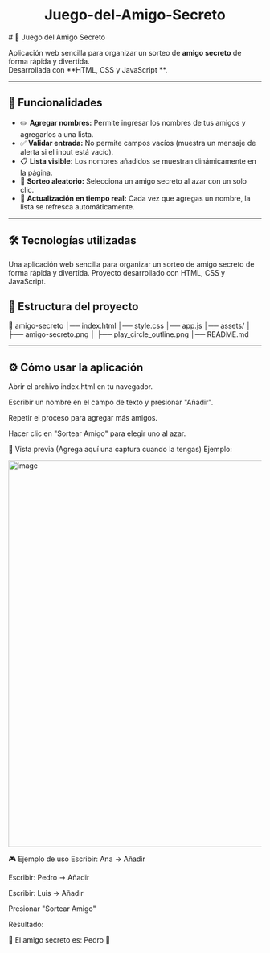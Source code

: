 <h1 align="center"> Juego-del-Amigo-Secreto </h1>
# 🎁 Juego del Amigo Secreto


Aplicación web sencilla para organizar un sorteo de **amigo secreto** de forma rápida y divertida.  
Desarrollada con **HTML, CSS y JavaScript **.

---

## 🚀 Funcionalidades

- ✏️ **Agregar nombres:** Permite ingresar los nombres de tus amigos y agregarlos a una lista.
- ✅ **Validar entrada:** No permite campos vacíos (muestra un mensaje de alerta si el input está vacío).
- 📋 **Lista visible:** Los nombres añadidos se muestran dinámicamente en la página.
- 🎲 **Sorteo aleatorio:** Selecciona un amigo secreto al azar con un solo clic.
- 🔄 **Actualización en tiempo real:** Cada vez que agregas un nombre, la lista se refresca automáticamente.

---

## 🛠️ Tecnologías utilizadas

Una aplicación web sencilla para organizar un sorteo de amigo secreto de forma rápida y divertida.
Proyecto desarrollado con HTML, CSS y JavaScript.


## 📂 Estructura del proyecto

📁 amigo-secreto
│── index.html
│── style.css
│── app.js
│── assets/
│ ├── amigo-secreto.png
│ ├── play_circle_outline.png
│── README.md


---

## ⚙️ Cómo usar la aplicación


Abrir el archivo index.html en tu navegador.

Escribir un nombre en el campo de texto y presionar "Añadir".

Repetir el proceso para agregar más amigos.

Hacer clic en "Sortear Amigo" para elegir uno al azar.

📸 Vista previa
(Agrega aquí una captura cuando la tengas)
Ejemplo:

<img width="1366" height="768" alt="image" src="https://github.com/user-attachments/assets/1c1705c7-a02e-4e71-ba19-38001430b4c2" />

🎮 Ejemplo de uso
Escribir: Ana → Añadir

Escribir: Pedro → Añadir

Escribir: Luis → Añadir

Presionar "Sortear Amigo"

Resultado:

🎉 El amigo secreto es: Pedro 🎉
